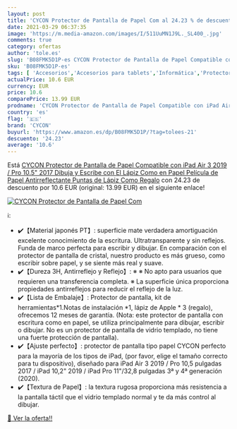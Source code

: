 ```yaml
---
layout: post
title: 'CYCON Protector de Pantalla de Papel Com al 24.23 % de descuento'
date: 2021-03-29 06:37:35
image: 'https://m.media-amazon.com/images/I/511UuMN1J9L._SL400_.jpg'
comments: true
category: ofertas
author: 'tole.es'
slug: 'B08FMK5D1P-es CYCON Protector de Pantalla de Papel Compatible con iPad...'
sku: 'B08FMK5D1P-es'
tags: [ 'Accesorios','Accesorios para tablets','Informática','Protectores de pantalla para tablets','cycon','lápiz', ]
actualPrice: 10.6 EUR
currency: EUR
price: 10.6
comparePrice: 13.99 EUR
prodname: 'CYCON Protector de Pantalla de Papel Compatible con iPad Air 3 2019 / Pro 10.5" 2017  Dibuja y Escribe con El Lápiz Como en Papel  Película de Papel Antirreflectante Puntas de Lápiz Como Regalo'
country: 'es'
flag: '🇪🇸'
brand: 'CYCON'
buyurl: 'https://www.amazon.es/dp/B08FMK5D1P/?tag=tolees-21'
descuento: '24.23'
average: '10.6'
---
```


Está [CYCON Protector de Pantalla de Papel Compatible con iPad Air 3 2019 / Pro 10.5" 2017  Dibuja y Escribe con El Lápiz Como en Papel  Película de Papel Antirreflectante Puntas de Lápiz Como Regalo](https://www.amazon.es/dp/B08FMK5D1P/?tag=tolees-21) con 24.23 de descuento por 10.6 EUR (original: 13.99 EUR) en el siguiente enlace!

[![CYCON Protector de Pantalla de Papel Com](https://m.media-amazon.com/images/I/511UuMN1J9L._SL400_.jpg)](https://www.amazon.es/dp/B08FMK5D1P/?tag=tolees-21)

ℹ️:

- ✔️【Material japonés PT】: superficie mate verdadera amortiguación excelente conocimiento de la escritura. Ultratransparente y sin reflejos. Funda de marco perfecta para escribir y dibujar. En comparación con el protector de pantalla de cristal, nuestro producto es más grueso, como escribir sobre papel, y se siente más real y suave.
- ✔️【Dureza 3H, Antirreflejo y Reflejo】: ※ ※ No apto para usuarios que requieren una transferencia completa. ※ La superficie única proporciona propiedades antirreflejos para reducir el reflejo de la luz.
- ✔️【Lista de Embalaje】: Protector de pantalla, kit de herramientas*1.Notas de instalación *1, lápiz de Apple * 3 (regalo), ofrecemos 12 meses de garantía. (Nota: este protector de pantalla con escritura como en papel, se utiliza principalmente para dibujar, escribir o dibujar. No es un protector de pantalla de vidrio templado, no tiene una fuerte protección de pantalla).
- ✔️【Ajuste perfecto】: protector de pantalla tipo papel CYCON perfecto para la mayoría de los tipos de iPad, (por favor, elige el tamaño correcto para tu dispositivo), diseñado para iPad Air 3 2019 / Pro 10,5 pulgadas 2017 / iPad 10,2" 2019 / iPad Pro 11"/32,8 pulgadas 3ª y 4ª generación (2020).
- ✔️【Textura de Papel】: la textura rugosa proporciona más resistencia a la pantalla táctil que el vidrio templado normal y te da más control al dibujar.

[🛒 Ver la oferta!!](https://www.amazon.es/dp/B08FMK5D1P/?tag=tolees-21)
